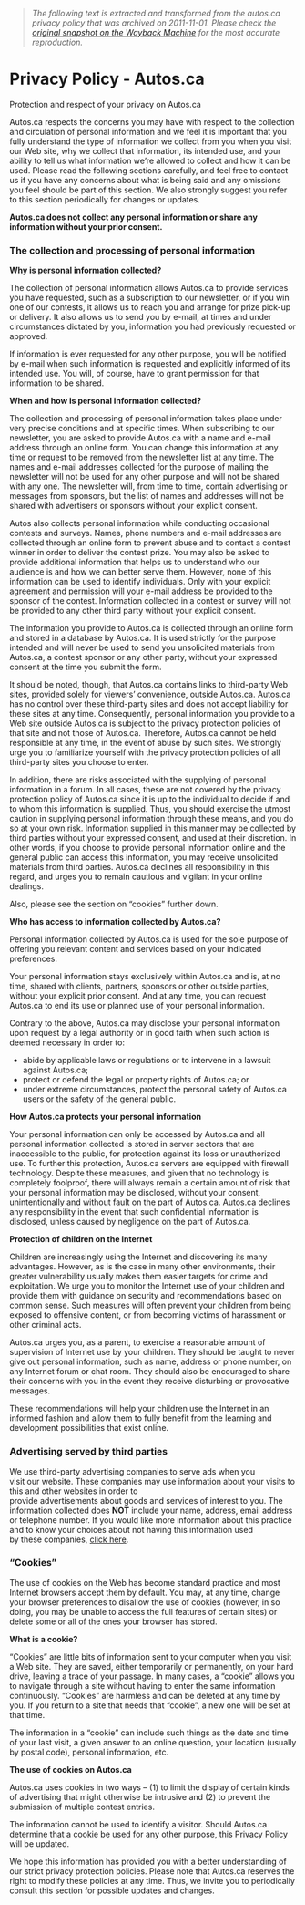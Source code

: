 > *The following text is extracted and transformed from the autos.ca privacy policy that was archived on 2011-11-01. Please check the [original snapshot on the Wayback Machine](https://web.archive.org/web/20111101204116id_/http%3A//www.autos.ca/privacy-policy-autos) for the most accurate reproduction.*

# Privacy Policy - Autos.ca

Protection and respect of your privacy on Autos.ca  


Autos.ca respects the concerns you may have with respect to the collection and circulation of personal information and we feel it is important that you fully understand the type of information we collect from you when you visit our Web site, why we collect that information, its intended use, and your ability to tell us what information we’re allowed to collect and how it can be used. Please read the following sections carefully, and feel free to contact us if you have any concerns about what is being said and any omissions you feel should be part of this section. We also strongly suggest you refer to this section periodically for changes or updates.  


**Autos.ca does not collect any personal information or share any information without your prior consent.**  


###  The collection and processing of personal information  


**Why is personal information collected?**  


The collection of personal information allows Autos.ca to provide services you have requested, such as a subscription to our newsletter, or if you win one of our contests, it allows us to reach you and arrange for prize pick-up or delivery. It also allows us to send you by e-mail, at times and under circumstances dictated by you, information you had previously requested or approved.  


If information is ever requested for any other purpose, you will be notified by e-mail when such information is requested and explicitly informed of its intended use. You will, of course, have to grant permission for that information to be shared.  


**When and how is personal information collected?**  


The collection and processing of personal information takes place under very precise conditions and at specific times. When subscribing to our newsletter, you are asked to provide Autos.ca with a name and e-mail address through an online form. You can change this information at any time or request to be removed from the newsletter list at any time. The names and e-mail addresses collected for the purpose of mailing the newsletter will not be used for any other purpose and will not be shared with any one. The newsletter will, from time to time, contain advertising or messages from sponsors, but the list of names and addresses will not be shared with advertisers or sponsors without your explicit consent.  


Autos also collects personal information while conducting occasional contests and surveys. Names, phone numbers and e-mail addresses are collected through an online form to prevent abuse and to contact a contest winner in order to deliver the contest prize. You may also be asked to provide additional information that helps us to understand who our audience is and how we can better serve them. However, none of this information can be used to identify individuals. Only with your explicit agreement and permission will your e-mail address be provided to the sponsor of the contest. Information collected in a contest or survey will not be provided to any other third party without your explicit consent.  


The information you provide to Autos.ca is collected through an online form and stored in a database by Autos.ca. It is used strictly for the purpose intended and will never be used to send you unsolicited materials from Autos.ca, a contest sponsor or any other party, without your expressed consent at the time you submit the form.  


It should be noted, though, that Autos.ca contains links to third-party Web sites, provided solely for viewers’ convenience, outside Autos.ca. Autos.ca has no control over these third-party sites and does not accept liability for these sites at any time. Consequently, personal information you provide to a Web site outside Autos.ca is subject to the privacy protection policies of that site and not those of Autos.ca. Therefore, Autos.ca cannot be held responsible at any time, in the event of abuse by such sites. We strongly urge you to familiarize yourself with the privacy protection policies of all third-party sites you choose to enter.  


In addition, there are risks associated with the supplying of personal information in a forum. In all cases, these are not covered by the privacy protection policy of Autos.ca since it is up to the individual to decide if and to whom this information is supplied. Thus, you should exercise the utmost caution in supplying personal information through these means, and you do so at your own risk. Information supplied in this manner may be collected by third parties without your expressed consent, and used at their discretion. In other words, if you choose to provide personal information online and the general public can access this information, you may receive unsolicited materials from third parties. Autos.ca declines all responsibility in this regard, and urges you to remain cautious and vigilant in your online dealings.  


Also, please see the section on “cookies” further down.  


**Who has access to information collected by Autos.ca?**  


Personal information collected by Autos.ca is used for the sole purpose of offering you relevant content and services based on your indicated preferences.  


Your personal information stays exclusively within Autos.ca and is, at no time, shared with clients, partners, sponsors or other outside parties, without your explicit prior consent. And at any time, you can request Autos.ca to end its use or planned use of your personal information.  


Contrary to the above, Autos.ca may disclose your personal information upon request by a legal authority or in good faith when such action is deemed necessary in order to:

  * abide by applicable laws or regulations or to intervene in a lawsuit against Autos.ca;
  * protect or defend the legal or property rights of Autos.ca; or
  * under extreme circumstances, protect the personal safety of Autos.ca users or the safety of the general public.



**How Autos.ca protects your personal information**  


Your personal information can only be accessed by Autos.ca and all personal information collected is stored in server sectors that are inaccessible to the public, for protection against its loss or unauthorized use. To further this protection, Autos.ca servers are equipped with firewall technology. Despite these measures, and given that no technology is completely foolproof, there will always remain a certain amount of risk that your personal information may be disclosed, without your consent, unintentionally and without fault on the part of Autos.ca. Autos.ca declines any responsibility in the event that such confidential information is disclosed, unless caused by negligence on the part of Autos.ca.  


**Protection of children on the Internet**  


Children are increasingly using the Internet and discovering its many advantages. However, as is the case in many other environments, their greater vulnerability usually makes them easier targets for crime and exploitation. We urge you to monitor the Internet use of your children and provide them with guidance on security and recommendations based on common sense. Such measures will often prevent your children from being exposed to offensive content, or from becoming victims of harassment or other criminal acts.

Autos.ca urges you, as a parent, to exercise a reasonable amount of supervision of Internet use by your children. They should be taught to never give out personal information, such as name, address or phone number, on any Internet forum or chat room. They should also be encouraged to share their concerns with you in the event they receive disturbing or provocative messages.  


These recommendations will help your children use the Internet in an informed fashion and allow them to fully benefit from the learning and development possibilities that exist online.  


###  Advertising served by third parties  


We use third-party advertising companies to serve ads when you  
visit our website. These companies may use information about your visits to this and other websites in order to  
provide advertisements about goods and services of interest to you. The information collected does **NOT** include your name, address, email address or telephone number. If you would like more information about this practice and to know your choices about not having this information used  
by these companies, [click here](http://www.networkadvertising.org/managing/opt_out.asp).

###  “Cookies”  


The use of cookies on the Web has become standard practice and most Internet browsers accept them by default. You may, at any time, change your browser preferences to disallow the use of cookies (however, in so doing, you may be unable to access the full features of certain sites) or delete some or all of the ones your browser has stored.

**What is a cookie?**  


“Cookies” are little bits of information sent to your computer when you visit a Web site. They are saved, either temporarily or permanently, on your hard drive, leaving a trace of your passage. In many cases, a “cookie” allows you to navigate through a site without having to enter the same information continuously. “Cookies” are harmless and can be deleted at any time by you. If you return to a site that needs that “cookie”, a new one will be set at that time.

The information in a “cookie” can include such things as the date and time of your last visit, a given answer to an online question, your location (usually by postal code), personal information, etc.  


**The use of cookies on Autos.ca**  


Autos.ca uses cookies in two ways – (1) to limit the display of certain kinds of advertising that might otherwise be intrusive and (2) to prevent the submission of multiple contest entries.  


The information cannot be used to identify a visitor. Should Autos.ca determine that a cookie be used for any other purpose, this Privacy Policy will be updated.  


We hope this information has provided you with a better understanding of our strict privacy protection policies. Please note that Autos.ca reserves the right to modify these policies at any time. Thus, we invite you to periodically consult this section for possible updates and changes.
